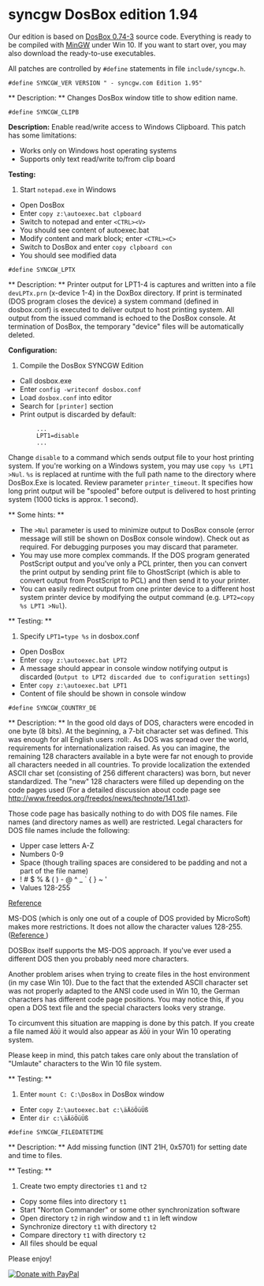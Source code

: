 # syncgw DosBox edition 1.94

Our edition is based on [DosBox 0.74-3](https://sourceforge.net/projects/dosbox/files/dosbox/) source code. Everything is ready to be compiled with [MinGW](https://sourceforge.net/projects/mingw/files/latest/download?source=files) under Win 10. If you want to start over, you may also download the ready-to-use executables.

All patches are controlled by ``#define`` statements in file ``include/syncgw.h``.

```
#define SYNCGW_VER VERSION " - syncgw.com Edition 1.95"
```
** Description: **
Changes DosBox window title to show edition name.

```
#define SYNCGW_CLIPB
```
**Description:** 
Enable read/write access to Windows Clipboard. This patch has some limitations:

* Works only on Windows host operating systems
* Supports only text read/write to/from clip board

**Testing:**

1. Start ``notepad.exe`` in Windows
* Open DosBox
* Enter ``copy z:\autoexec.bat clpboard``
* Switch to notepad and enter ``<CTRL><V>``
* You should see content of autoexec.bat
* Modify content and mark block; enter ``<CTRL><C>``
* Switch to DosBox and enter ``copy clpboard con``
* You should see modified data

```
#define SYNCGW_LPTX
```
** Description: **
Printer output for LPT1-4 is captures and written into a file ``devLPTx.prn`` (x-device 1-4) in the DoxBox directory. 
If print is terminated (DOS program closes the device) a system command (defined in dosbox.conf) is executed to deliver 
output to host printing system. All output from the issued command is echoed to the DosBox console. At termination of DosBox, 
the temporary "device" files will be automatically deleted.

**Configuration:**

1. Compile the DosBox SYNCGW Edition
* Call dosbox.exe
* Enter ``config -writeconf dosbox.conf``
* Load ``dosbox.conf`` into editor
* Search for ``[printer]`` section
* Print output is discarded by default:

```        
        ...
        LPT1=disable
        ...
```

Change ``disable`` to a command which sends output file to your host printing system. If you're working on a Windows system, 
you may use ``copy %s LPT1 >Nul``. ``%s`` is replaced at runtime with the full path name to the directory where DosBox.Exe is located.
Review parameter ``printer_timeout``. It specifies how long print output will be "spooled" before output is delivered to host printing system (1000 ticks is approx. 1 second).

** Some hints: **

* The ``>Nul`` parameter is used to minimize output to DosBox console (error message will still be shown on DosBox console window). 
Check out as required. For debugging purposes you may discard that parameter.
* You may use more complex commands. If the DOS program generated PostScript output and you've only a PCL printer, then you can 
convert the print output by sending print file to GhostScript (which is able to convert output from PostScript to PCL) and then send it to your printer.
* You can easily redirect output from one printer device to a different host system printer device by modifying the output command 
(e.g. ``LPT2=copy %s LPT1 >Nul``).

** Testing: **

1. Specify ``LPT1=type %s`` in dosbox.conf
* Open DosBox
* Enter ``copy z:\autoexec.bat LPT2``
* A message should appear in console window notifying output is discarded (``Output to LPT2 discarded due to configuration settings``)
* Enter ``copy z:\autoexec.bat LPT1``
* Content of file should be shown in console window

```
#define SYNCGW_COUNTRY_DE
```

** Description: **
In the good old days of DOS, characters were encoded in one byte (8 bits). At the beginning, a 7-bit character set was defined. This was enough for all English users :roll:. As DOS was spread over the world, requirements for internationalization raised. As you can imagine, the remaining 128 characters available in a byte were far not enough to provide all characters needed in all countries. To provide localization the extended ASCII char set (consisting of 256 different characters) was born, but never standardized. The "new" 128 characters were filled up depending on the code pages used (For a detailed discussion about code page see http://www.freedos.org/freedos/news/technote/141.txt).
     
Those code page has basically nothing to do with DOS file names. File names (and directory names as well) are restricted. Legal characters for DOS file names include the following:
     
* Upper case letters A-Z
* Numbers 0-9
* Space (though trailing spaces are considered to be padding and not a part of the file name)
* ! # $ % & ( ) - @ ^ _ ` { } ~ '
* Values 128-255
     
[Reference](http://en.wikipedia.org/wiki/File_Allocation_Table)
     
MS-DOS (which is only one out of a couple of DOS provided by MicroSoft) makes more restrictions. It does not allow the 
character values 128-255. ([Reference ](http://support.microsoft.com/default.aspx?scid=kb;EN-US;q120138))
     
DOSBox itself supports the MS-DOS approach. If you've ever used a different DOS then you probably need more characters.
     
Another problem arises when trying to create files in the host environment (in my case Win 10). Due to the fact that the 
extended ASCII character set was not properly adapted to the ANSI code used in Win 10, the German characters has different 
code page positions. You may notice this, if you open a DOS text file and the special characters looks very strange.
     
To circumvent this situation are mapping is done by this patch. If you create a file named ``ÄÖÜ`` it would also appear 
as ``ÄÖÜ`` in your Win 10 operating system.
     
Please keep in mind, this patch takes care only about the translation of "Umlaute" characters to the Win 10 file system.
     
** Testing: **

1. Enter ``mount C: C:\DosBox`` in DosBox window
* Enter ``copy Z:\autoexec.bat c:\äÄöÖüÜß``
* Enter ``dir c:\äÄöÖüÜß``

```
#define SYNCGW_FILEDATETIME
```

** Description: **
Add missing function (INT 21H, 0x5701) for setting date and time to files.
     
** Testing: **

1. Create two empty directories ``t1`` and ``t2``
* Copy some files into directory ``t1``
* Start "Norton Commander" or some other synchronization software
* Open directory ``t2`` in righ window and ``t1`` in left window
* Synchronize directory ``t1`` with directory ``t2``
* Compare directory ``t1`` with directory ``t2``
* All files should be equal

Please enjoy!

<a href="https://www.paypal.com/donate?hosted_button_id=RQMP8CWD2Y2XC" target="_blank">
  <img src="https://www.paypalobjects.com/en_US/DK/i/btn/btn_donateCC_LG.gif" alt="Donate with PayPal"/>
</a>


